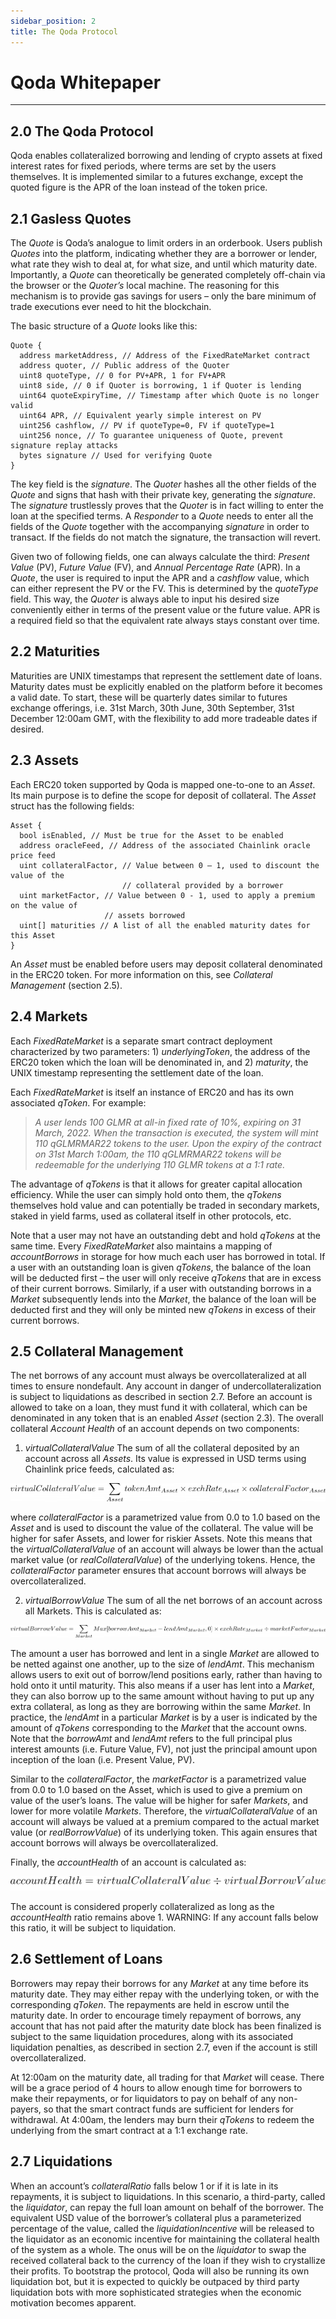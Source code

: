 ```yaml
---
sidebar_position: 2
title: The Qoda Protocol
---
```


# Qoda Whitepaper

---

## 2.0 The Qoda Protocol

Qoda enables collateralized borrowing and lending of crypto assets at fixed interest rates for fixed periods, where terms are set by the users themselves. It is implemented similar to a futures exchange, except the quoted figure is the APR of the loan instead of the token price.

## 2.1 Gasless Quotes

The *Quote* is Qoda’s analogue to limit orders in an orderbook. Users publish *Quotes* into the platform, indicating whether they are a borrower or lender, what rate they wish to deal at, for what size, and until which maturity date. Importantly, a *Quote* can theoretically be generated completely off-chain via the browser or the *Quoter’s* local machine. The reasoning for this mechanism is to provide gas savings for users – only the bare minimum of trade executions ever need to hit the blockchain.

The basic structure of a *Quote* looks like this:

```
Quote {
  address marketAddress, // Address of the FixedRateMarket contract
  address quoter, // Public address of the Quoter
  uint8 quoteType, // 0 for PV+APR, 1 for FV+APR
  uint8 side, // 0 if Quoter is borrowing, 1 if Quoter is lending
  uint64 quoteExpiryTime, // Timestamp after which Quote is no longer valid
  uint64 APR, // Equivalent yearly simple interest on PV
  uint256 cashflow, // PV if quoteType=0, FV if quoteType=1
  uint256 nonce, // To guarantee uniqueness of Quote, prevent signature replay attacks
  bytes signature // Used for verifying Quote
}
```

The key field is the *signature*. The *Quoter* hashes all the other fields of the *Quote* and signs that hash with their private key, generating the *signature*. The *signature* trustlessly proves that the *Quoter* is in fact willing to enter the loan at the specified terms. A *Responder* to a *Quote* needs to enter all the fields of the *Quote* together with the accompanying *signature* in order to transact. If the fields do not match the signature, the transaction will revert.

Given two of following fields, one can always calculate the third: *Present Value* (PV), *Future Value* (FV), and *Annual Percentage Rate* (APR). In a *Quote*, the user is required to input the APR and a *cashflow* value, which can either represent the PV or the FV. This is determined by the *quoteType* field. This way, the *Quoter* is always able to input his desired size conveniently either in terms of the present value or the future value. APR is a required field so that the equivalent rate always stays constant over time.

## 2.2 Maturities

Maturities are UNIX timestamps that represent the settlement date of loans. Maturity dates must be explicitly enabled on the platform before it becomes a valid date. To start, these will be quarterly dates similar to futures exchange offerings, i.e. 31st March, 30th June, 30th September, 31st December 12:00am GMT, with the flexibility to add more tradeable dates if desired.

## 2.3 Assets

Each ERC20 token supported by Qoda is mapped one-to-one to an *Asset*. Its main purpose is to define the scope for deposit of collateral. The *Asset* struct has the following fields:

```
Asset {
  bool isEnabled, // Must be true for the Asset to be enabled
  address oracleFeed, // Address of the associated Chainlink oracle price feed
  uint collateralFactor, // Value between 0 – 1, used to discount the value of the
                         // collateral provided by a borrower
  uint marketFactor, // Value between 0 - 1, used to apply a premium on the value of
                     // assets borrowed
  uint[] maturities // A list of all the enabled maturity dates for this Asset 
}
```

An *Asset* must be enabled before users may deposit collateral denominated in the ERC20 token. For more information on this, see *Collateral Management* (section 2.5).

## 2.4 Markets

Each *FixedRateMarket* is a separate smart contract deployment characterized by two parameters: 1) *underlyingToken*, the address of the ERC20 token which the loan will be denominated in, and 2) *maturity*, the UNIX timestamp representing the settlement date of the loan.

Each *FixedRateMarket* is itself an instance of ERC20 and has its own associated *qToken*. For example:

> *A user lends 100 GLMR at all-in fixed rate of 10%, expiring on 31 March, 2022. When the transaction is executed, the system will mint 110 qGLMRMAR22 tokens to the user. Upon the expiry of the contract on 31st March 1:00am, the 110 qGLMRMAR22 tokens will be redeemable for the underlying 110 GLMR tokens at a 1:1 rate.*

The advantage of *qTokens* is that it allows for greater capital allocation efficiency. While the user can simply hold onto them, the *qTokens* themselves hold value and can potentially be traded in secondary markets, staked in yield farms, used as collateral itself in other protocols, etc.

Note that a user may not have an outstanding debt and hold *qTokens* at the same time. Every *FixedRateMarket* also maintains a mapping of *accountBorrows* in storage for how much each user has borrowed in total. If a user with an outstanding loan is given *qTokens*, the balance of the loan will be deducted first – the user will only receive *qTokens* that are in excess of their current borrows. Similarly, if a user with outstanding borrows in a *Market* subsequently lends into the *Market*, the balance of the loan will be deducted first and they will only be minted new *qTokens* in excess of their current borrows.

## 2.5 Collateral Management

The net borrows of any account must always be overcollateralized at all times to ensure nondefault. Any account in danger of undercollateralization is subject to liquidations as described in section 2.7. Before an account is allowed to take on a loan, they must fund it with collateral, which can be denominated in any token that is an enabled *Asset* (section 2.3). The overall collateral *Account Health* of an account depends on two components:

1. *virtualCollateralValue* The sum of all the collateral deposited by an account across all *Assets*. Its value is expressed in USD terms using Chainlink price feeds, calculated as:


<center>
  <img src="/img/whitepaper/qoda-protocol/eq1_alt.png"></img>
</center>


where *collateralFactor* is a parametrized value from 0.0 to 1.0 based on the *Asset* and is used to discount the value of the collateral. The value will be higher for safer Assets, and lower for riskier Assets. Note this means that the *virtualCollateralValue* of an account will always be lower than the actual market value (or *realCollateralValue*) of the underlying tokens. Hence, the *collateralFactor* parameter ensures that account borrows will always be overcollateralized.

2. *virtualBorrowValue* The sum of all the net borrows of an account across all Markets. This is calculated as:


<center>
  <img src="/img/whitepaper/qoda-protocol/eq2_alt.png"></img>
</center>


The amount a user has borrowed and lent in a single *Market* are allowed to be netted against one another, up to the size of *lendAmt*. This mechanism allows users to exit out of borrow/lend positions early, rather than having to hold onto it until maturity. This also means if a user has lent into a *Market*, they can also borrow up to the same amount without having to put up any extra collateral, as long as they are borrowing within the same *Market*. In practice, the *lendAmt* in a particular *Market* is by a user is indicated by the amount of *qTokens* corresponding to the *Market* that the account owns. Note that the *borrowAmt* and *lendAmt* refers to the full principal plus interest amounts (i.e. Future Value, FV), not just the principal amount upon inception of the loan (i.e. Present Value, PV).

Similar to the *collateralFactor*, the *marketFactor* is a parametrized value from 0.0 to 1.0 based on the Asset, which is used to give a premium on value of the user’s loans. The value will be higher for safer *Markets*, and lower for more volatile *Markets*. Therefore, the *virtualCollateralValue* of an account will always be valued at a premium compared to the actual market value (or *realBorrowValue*) of its underlying token. This again ensures that account borrows will always be overcollateralized.

Finally, the *accountHealth* of an account is calculated as:


<center>
  <img src="/img/whitepaper/qoda-protocol/eq3.png"></img>
</center>


The account is considered properly collateralized as long as the *accountHealth* ratio remains above 1. WARNING: If any account falls below this ratio, it will be subject to liquidation.

## 2.6 Settlement of Loans

Borrowers may repay their borrows for any *Market* at any time before its maturity date. They may either repay with the underlying token, or with the corresponding *qToken*. The repayments are held in escrow until the maturity date. In order to encourage timely repayment of borrows, any account that has not paid after the maturity date block has been finalized is subject to the same liquidation procedures, along with its associated liquidation penalties, as described in section 2.7, even if the account is still overcollateralized.

At 12:00am on the maturity date, all trading for that *Market* will cease. There will be a grace period of 4 hours to allow enough time for borrowers to make their repayments, or for liquidators to pay on behalf of any non-payers, so that the smart contract funds are sufficient for lenders for withdrawal. At 4:00am, the lenders may burn their *qTokens* to redeem the underlying from the smart contract at a 1:1 exchange rate.

## 2.7 Liquidations

When an account’s *collateralRatio* falls below 1 or if it is late in its repayments, it is subject to liquidations. In this scenario, a third-party, called the *liquidator*, can repay the full loan amount on behalf of the borrower. The equivalent USD value of the borrower’s collateral plus a parameterized percentage of the value, called the *liquidationIncentive* will be released to the liquidator as an economic incentive for maintaining the collateral health of the system as a whole. The onus will be on the *liquidator* to swap the received collateral back to the currency of the loan if they wish to crystallize their profits. To bootstrap the protocol, Qoda will also be running its own liquidation bot, but it is expected to quickly be outpaced by third party liquidation bots with more sophisticated strategies when the economic motivation becomes apparent.
